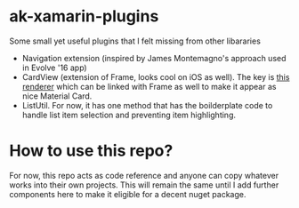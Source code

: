 # ak-xamarin-plugins
Some small yet useful plugins that I felt missing from other libararies

* Navigation extension (inspired by James Montemagno's approach used in Evolve '16 app)
* CardView (extension of Frame, looks cool on iOS as well). The key is [this renderer](https://github.com/aubykhan/ak-xamarin-plugins/blob/master/AK.Xamarin.Plugins.iOS/Renderer/CardViewRenderer.cs) which can be linked with Frame as well to make it appear as nice Material Card.
* ListUtil. For now, it has one method that has the boilderplate code to handle list item selection and preventing item highlighting.

# How to use this repo?
For now, this repo acts as code reference and anyone can copy whatever works into their own projects. This will remain the same until I add further components here to make it eligible for a decent nuget package.
